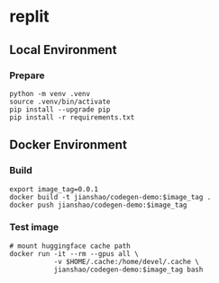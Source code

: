 # replit

## Local Environment

### Prepare
~~~ shell
python -m venv .venv
source .venv/bin/activate
pip install --upgrade pip
pip install -r requirements.txt
~~~

## Docker Environment

### Build
~~~ shell
export image_tag=0.0.1
docker build -t jianshao/codegen-demo:$image_tag .
docker push jianshao/codegen-demo:$image_tag
~~~
### Test image
~~~ shell
# mount huggingface cache path
docker run -it --rm --gpus all \
           -v $HOME/.cache:/home/devel/.cache \
           jianshao/codegen-demo:$image_tag bash
~~~
